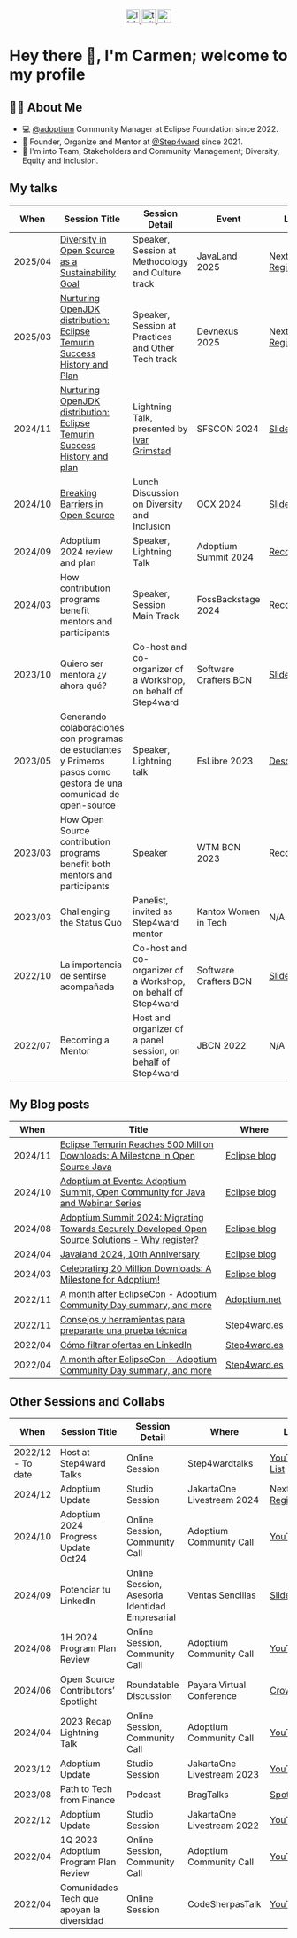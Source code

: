 <div align="center">
  <a href="https://www.linkedin.com/in/cldelgadop/" target="_blank">
    <img src="https://img.shields.io/static/v1?message=LinkedIn&logo=linkedin&label=&color=0077B5&logoColor=white&labelColor=&style=for-the-badge" height="25" alt="linkedin logo"  />
  </a>
  <a href="https://twitter.com/cldelgadop" target="_blank">
    <img src="https://img.shields.io/static/v1?message=Twitter&logo=twitter&label=&color=1DA1F2&logoColor=white&labelColor=&style=for-the-badge" height="25" alt="twitter logo"  />
  </a>
  <a href="https://bcneng.slack.com/team/UEDFE7J07" target="_blank">
    <img src="https://img.shields.io/static/v1?message=Slack&logo=slack&label=&color=4A154B&logoColor=white&labelColor=&style=for-the-badge" height="25" alt="slack logo"  />
  </a>
</div>

# Hey there 👋, I'm Carmen; welcome to my profile

## 👩‍💻  About Me
- 💻  [@adoptium](https://github.com/adoptium) Community Manager at Eclipse Foundation since 2022.
- 💜 Founder, Organize and Mentor at [@Step4ward](https://step4ward.es/) since 2021.
- 📃 I'm into Team, Stakeholders and Community Management; Diversity, Equity and Inclusion.

## My talks

| When                       | Session Title                  | Session Detail      | Event      |Link      |
|--------------------------|------------------------|----------------------------------------------------------------|------------------------|----------------------------|
|2025/04    | [Diversity in Open Source as a Sustainability Goal](https://my.doag.org/events/javaland/2025/agenda/#agendaId.5285) |Speaker, Session at Methodology and Culture track | JavaLand 2025| Next - [Register](https://my.doag.org/events/javaland/shop/)|
|2025/03    | [Nurturing OpenJDK distribution: Eclipse Temurin Success History and Plan](https://devnexus.com/presentations/nurturing-openjdk-distribution-eclipse-temurin-success-history-and-plan/5) |Speaker, Session at Practices and Other Tech track | Devnexus 2025| Next - [Register](https://reg.connectevents.io/ConnectEvents/devnexus2025/)|
|2024/11   | [Nurturing OpenJDK distribution: Eclipse Temurin Success History and plan](https://www.sfscon.it/talks/nurturing-openjdk-distribution-eclipse-temurin-success-history-and-plan/) |Lightning Talk, presented by [Ivar Grimstad](https://www.agilejava.eu/2024/11/09/sfscon-2024/)  | SFSCON 2024| [Slide Deck](https://speakerdeck.com/ivargrimstad/nurturing-openjdk-distribution-eclipse-temurin-success-history-and-plan)|
|2024/10   | [Breaking Barriers in Open Source](https://www.ocxconf.org/event/2024/websitePage:26bc9d91-446a-49e1-9f08-8fcc4680073e?session=69d5282a-a416-4292-a786-71a5e721ef8c&shareLink=true) |Lunch Discussion on Diversity and Inclusion | OCX 2024| [Slide Deck](https://drive.google.com/file/d/1M82Tu0Aid0hfaFnf98_PkKLvxbdifcmA/view?usp=sharing)|
|2024/09    | Adoptium 2024 review and plan |Speaker, Lightning Talk | Adoptium Summit 2024| [Recording](https://www.youtube.com/watch?v=lHSrdC_jcrw&t=12999s)|
|2024/03    | How contribution programs benefit mentors and participants |Speaker, Session Main Track | FossBackstage 2024| [Recording](https://youtu.be/629wZ4fHYNM?si=rXskZ4JjMXeGhjzy)|
|2023/10    | Quiero ser mentora ¿y ahora qué? |Co-host and co-organizer of a Workshop, on behalf of Step4ward|Software Crafters BCN| [Slide Deck](https://docs.google.com/presentation/d/e/2PACX-1vSGtMlv6rm-rxH0vlEHshRrTRka4kRAAenru892hGTL5nGfyfduPyAinafWs8dnJcBWppzXL-_Elklv/pub?start=false&loop=true&delayms=3000)|
|2023/05    | Generando colaboraciones con programas de estudiantes y Primeros pasos como gestora de una comunidad de open-source |Speaker, Lightning talk|EsLibre 2023|[Description](https://propuestas.eslib.re/2023/charlas/generando-colaboraciones-programas-estudiantes)|
|2023/03    | How Open Source contribution programs benefit both mentors and participants |Speaker | WTM BCN 2023| [Recording](https://youtu.be/jU7kxJHSF08)|
|2023/03    | Challenging the Status Quo |Panelist, invited as Step4ward mentor|Kantox Women in Tech|N/A|
|2022/10    | La importancia de sentirse acompañada |Co-host and co-organizer of a Workshop, on behalf of Step4ward|Software Crafters BCN| [Slide Deck](https://docs.google.com/presentation/d/e/2PACX-1vQAIlfComXbJDar-4dj37RgXPahYCftIghSJuKCIsyv3QFvpSjkbRvWc0O6Rcu5az3NRTHTmVmChlXp/pub?start=false&loop=false&delayms=3000)|
|2022/07    | Becoming a Mentor | Host and organizer of a panel session, on behalf of Step4ward|JBCN 2022|N/A|

## My Blog posts

| When                       | Title                 | Where     |
|--------------------------|------------------------|----------------------------------------------------------------|
|2024/11    | [Eclipse Temurin Reaches 500 Million Downloads: A Milestone in Open Source Java](https://blogs.eclipse.org/post/carmen-delgado/eclipse-temurin-reaches-500-million-downloads-milestone-open-source-java) |[Eclipse blog](https://blogs.eclipse.org/blog/854) |
|2024/10    | [Adoptium at Events: Adoptium Summit, Open Community for Java and Webinar Series](https://blogs.eclipse.org/post/carmen-delgado/adoptium-events-adoptium-summit-open-community-java-and-webinar-series/) |[Eclipse blog](https://blogs.eclipse.org/blog/854) |
|2024/08    | [Adoptium Summit 2024: Migrating Towards Securely Developed Open Source Solutions - Why register?](https://blogs.eclipse.org/post/carmen-delgado/adoptium-summit-2024-migrating-towards-securely-developed-open-source-solutions) |[Eclipse blog](https://blogs.eclipse.org/blog/854) |
|2024/04    | [Javaland 2024, 10th Anniversary](https://blogs.eclipse.org/post/carmen-delgado/javaland-2024-10th-anniversary) |[Eclipse blog](https://blogs.eclipse.org/blog/854)|
|2024/03    | [Celebrating 20 Million Downloads: A Milestone for Adoptium!](https://blogs.eclipse.org/post/carmen-delgado/celebrating-20-million-downloads-milestone-adoptium) |[Eclipse blog](https://blogs.eclipse.org/blog/854) |
|2022/11    | [A month after EclipseCon - Adoptium Community Day summary, and more](https://adoptium.net/es/blog/2022/11/a-month-after-eclipsecon-adoptium-community-day-summary-and-more/) |[Adoptium.net](https://adoptium.net/blog/) |
|2022/11    | [Consejos y herramientas para prepararte una prueba técnica](https://step4ward.es/consejos-y-herramientas-para-prepararte-una-prueba-tecnica/) |[Step4ward.es](https://step4ward.es/blog/) |
|2022/04    | [Cómo filtrar ofertas en LinkedIn](https://step4ward.es/como-filtrar-ofertas-en-linkedin/) |[Step4ward.es](https://step4ward.es/blog/) |
|2022/04    | [A month after EclipseCon - Adoptium Community Day summary, and more](https://step4ward.es/algunos-tips-para-mejorar-tu-perfil-de-linkedin/) |[Step4ward.es](https://step4ward.es/blog/) |

## Other Sessions and Collabs

| When                       | Session Title                  | Session Detail      | Where     |Link      |
|--------------------------|------------------------|----------------------------------------------------------------|------------------------|----------------------------|
|2022/12 - To date | Host at Step4ward Talks |Online Session |Step4wardtalks|[YouTube List](https://www.youtube.com/watch?v=-i4ZippLr3Y&list=PLBWto4tVNR780g0jI3XzpAAYcmNr___7G&pp=iAQB)|
|2024/12   | Adoptium Update |Studio Session |JakartaOne Livestream 2024|Next- [Register](https://jakartaone.org/2024/)|
|2024/10   | Adoptium 2024 Progress Update Oct24 |Online Session, Community Call |Adoptium Community Call|[YouTube](https://www.youtube.com/watch?v=piJOhbAwEL4&list=PL5XaxCIAi_2kHTw1Y3RfteoKYbj63jsY0&index=20)|
|2024/09   | Potenciar tu LinkedIn |Online Session, Asesoria Identidad Empresarial |Ventas Sencillas|[Slide Deck](https://docs.google.com/presentation/d/e/2PACX-1vT1naps0J_JsODEbCBsTmGM7jEVIZWnX88NqFFOclrbyfMxBke84_cXQZ7mK1vIGKcdjoo5tyk6zxZk/pub?start=false&loop=false&delayms=3000)|
|2024/08   | 1H 2024 Program Plan Review |Online Session, Community Call |Adoptium Community Call|[YouTube](https://www.youtube.com/watch?v=2xIRZqz7-QI&list=PL5XaxCIAi_2kHTw1Y3RfteoKYbj63jsY0&index=18)|
|2024/06   | Open Source Contributors’ Spotlight |Roundatable Discussion|Payara Virtual Conference|[Crowdcast](https://www.crowdcast.io/c/vpc-securing-your-java-ecosystem-developer-insight-day-1/OTGXw)|
|2024/04   | 2023 Recap Lightning Talk |Online Session, Community Call |Adoptium Community Call|[YouTube](https://www.youtube.com/watch?v=912_A0a4wDE&list=PL5XaxCIAi_2kHTw1Y3RfteoKYbj63jsY0&index=14)|
|2023/12   | Adoptium Update |Studio Session |JakartaOne Livestream 2023|[YouTube](https://www.youtube.com/watch?v=VoddLfpkjl4&list=PLutlXcN4EAwDNN2lVNlfV3u2rBvJMOFCn&index=22)|
|2023/08   | Path to Tech from Finance |Podcast|BragTalks|[Spotify](https://open.spotify.com/episode/6haW5JMx73Z98pn2mBH1Pa)|
|2022/12   | Adoptium Update |Studio Session |JakartaOne Livestream 2022|[YouTube](https://www.youtube.com/watch?v=2RcXDMo72Qg&list=PLutlXcN4EAwBwhwfmPBajbiu-YlAVKG0r&index=5)|
|2022/04   | 1Q 2023 Adoptium Program Plan Review |Online Session, Community Call |Adoptium Community Call|[YouTube](https://www.youtube.com/watch?v=y9wZeKrWFyE&list=PL5XaxCIAi_2kHTw1Y3RfteoKYbj63jsY0&index=8)|
|2022/04   | Comunidades Tech que apoyan la diversidad |Online Session |CodeSherpasTalk|[YouTube](https://www.youtube.com/watch?v=8HsOu3-nsVw)|
